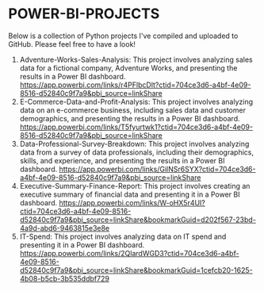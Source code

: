 # POWER-BI-PROJECTS

Below is a collection of Python projects I've compiled and uploaded to GitHub. Please feel free to have a look!

1. Adventure-Works-Sales-Analysis: This project involves analyzing sales data for a fictional company, Adventure Works, and presenting the results in a Power BI dashboard. https://app.powerbi.com/links/r4PFlbcDlt?ctid=704ce3d6-a4bf-4e09-8516-d52840c9f7a9&pbi_source=linkShare
2. E-Commerce-Data-and-Profit-Analysis: This project involves analyzing data on an e-commerce business, including sales data and customer demographics, and presenting the results in a Power BI dashboard. https://app.powerbi.com/links/T5fyurtwk1?ctid=704ce3d6-a4bf-4e09-8516-d52840c9f7a9&pbi_source=linkShare
3. Data-Professional-Survey-Breakdown: This project involves analyzing data from a survey of data professionals, including their demographics, skills, and experience, and presenting the results in a Power BI dashboard. https://app.powerbi.com/links/GilNSr6SYX?ctid=704ce3d6-a4bf-4e09-8516-d52840c9f7a9&pbi_source=linkShare
4. Executive-Summary-Finance-Report: This project involves creating an executive summary of financial data and presenting it in a Power BI dashboard. https://app.powerbi.com/links/W-oHX5r4UI?ctid=704ce3d6-a4bf-4e09-8516-d52840c9f7a9&pbi_source=linkShare&bookmarkGuid=d202f567-23bd-4a9d-abd6-9463815e3e8e 
5. IT-Spend: This project involves analyzing data on IT spend and presenting it in a Power BI dashboard. https://app.powerbi.com/links/2QlardWGD3?ctid=704ce3d6-a4bf-4e09-8516-d52840c9f7a9&pbi_source=linkShare&bookmarkGuid=1cefcb20-1625-4b08-b5cb-3b535ddbf729
